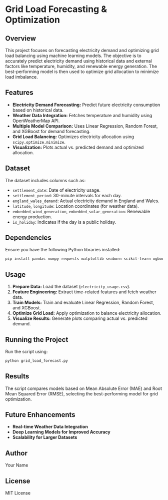 # Grid Load Forecasting & Optimization

## Overview
This project focuses on forecasting electricity demand and optimizing grid load balancing using machine learning models. The objective is to accurately predict electricity demand using historical data and external factors like temperature, humidity, and renewable energy generation. The best-performing model is then used to optimize grid allocation to minimize load imbalance.

## Features
- **Electricity Demand Forecasting:** Predict future electricity consumption based on historical data.
- **Weather Data Integration:** Fetches temperature and humidity using OpenWeatherMap API.
- **Multiple Model Comparison:** Uses Linear Regression, Random Forest, and XGBoost for demand forecasting.
- **Grid Load Balancing:** Optimizes electricity allocation using `scipy.optimize.minimize`.
- **Visualization:** Plots actual vs. predicted demand and optimized allocation.

## Dataset
The dataset includes columns such as:
- `settlement_date`: Date of electricity usage.
- `settlement_period`: 30-minute intervals for each day.
- `england_wales_demand`: Actual electricity demand in England and Wales.
- `latitude`, `longitude`: Location coordinates (for weather data).
- `embedded_wind_generation`, `embedded_solar_generation`: Renewable energy production.
- `is_holiday`: Indicates if the day is a public holiday.

## Dependencies
Ensure you have the following Python libraries installed:
```bash
pip install pandas numpy requests matplotlib seaborn scikit-learn xgboost scipy
```

## Usage
1. **Prepare Data:** Load the dataset (`electricity_usage.csv`).
2. **Feature Engineering:** Extract time-related features and fetch weather data.
3. **Train Models:** Train and evaluate Linear Regression, Random Forest, and XGBoost.
4. **Optimize Grid Load:** Apply optimization to balance electricity allocation.
5. **Visualize Results:** Generate plots comparing actual vs. predicted demand.

## Running the Project
Run the script using:
```bash
python grid_load_forecast.py
```

## Results
The script compares models based on Mean Absolute Error (MAE) and Root Mean Squared Error (RMSE), selecting the best-performing model for grid optimization.

## Future Enhancements
- **Real-time Weather Data Integration**
- **Deep Learning Models for Improved Accuracy**
- **Scalability for Larger Datasets**

## Author
Your Name

## License
MIT License

